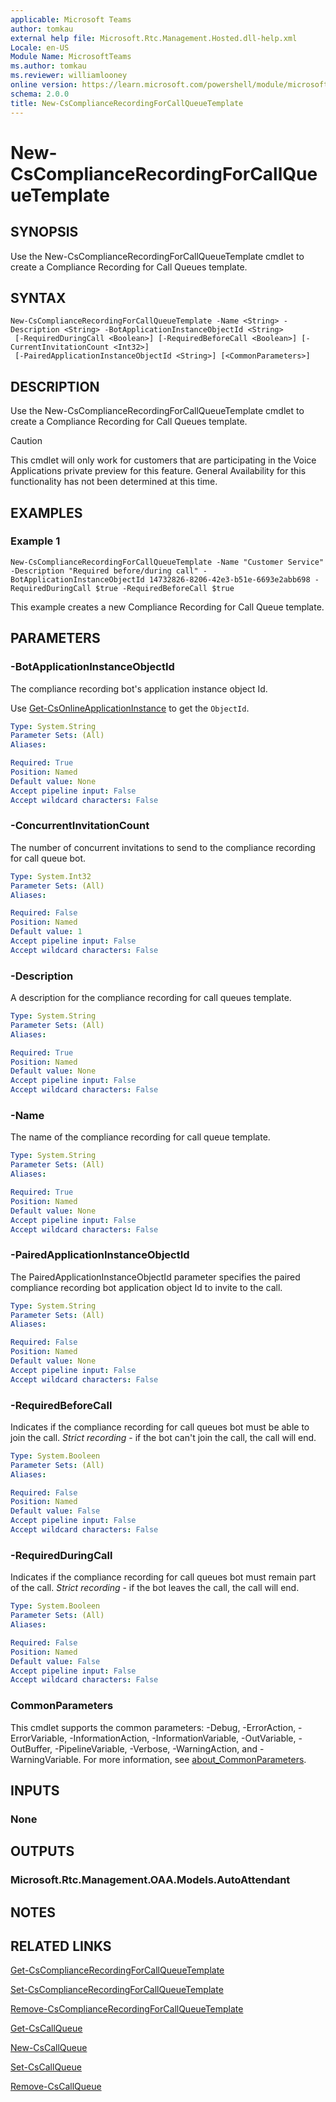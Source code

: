 ```yaml
---
applicable: Microsoft Teams
author: tomkau
external help file: Microsoft.Rtc.Management.Hosted.dll-help.xml
Locale: en-US
Module Name: MicrosoftTeams
ms.author: tomkau
ms.reviewer: williamlooney
online version: https://learn.microsoft.com/powershell/module/microsoftteams/New-CsComplianceRecordingForCallQueueTemplate
schema: 2.0.0
title: New-CsComplianceRecordingForCallQueueTemplate
---
```


# New-CsComplianceRecordingForCallQueueTemplate

## SYNOPSIS
Use the New-CsComplianceRecordingForCallQueueTemplate cmdlet to create a Compliance Recording for Call Queues template.

## SYNTAX

```
New-CsComplianceRecordingForCallQueueTemplate -Name <String> -Description <String> -BotApplicationInstanceObjectId <String>
 [-RequiredDuringCall <Boolean>] [-RequiredBeforeCall <Boolean>] [-CurrentInvitationCount <Int32>]
 [-PairedApplicationInstanceObjectId <String>] [<CommonParameters>]
```

## DESCRIPTION
Use the New-CsComplianceRecordingForCallQueueTemplate cmdlet to create a Compliance Recording for Call Queues template.

> [!CAUTION]
> This cmdlet will only work for customers that are participating in the Voice Applications private preview for this feature. General Availability for this functionality has not been determined at this time.

## EXAMPLES

### Example 1
```
New-CsComplianceRecordingForCallQueueTemplate -Name "Customer Service" -Description "Required before/during call" -BotApplicationInstanceObjectId 14732826-8206-42e3-b51e-6693e2abb698 -RequiredDuringCall $true -RequiredBeforeCall $true
```

This example creates a new Compliance Recording for Call Queue template.

## PARAMETERS

### -BotApplicationInstanceObjectId

The compliance recording bot's application instance object Id.

Use [Get-CsOnlineApplicationInstance](get-csonlineapplicationinstance.md) to get the `ObjectId`.

```yaml
Type: System.String
Parameter Sets: (All)
Aliases:

Required: True
Position: Named
Default value: None
Accept pipeline input: False
Accept wildcard characters: False
```

### -ConcurrentInvitationCount

The number of concurrent invitations to send to the compliance recording for call queue bot.

```yaml
Type: System.Int32
Parameter Sets: (All)
Aliases:

Required: False
Position: Named
Default value: 1
Accept pipeline input: False
Accept wildcard characters: False
```

### -Description

A description for the compliance recording for call queues template.

```yaml
Type: System.String
Parameter Sets: (All)
Aliases:

Required: True
Position: Named
Default value: None
Accept pipeline input: False
Accept wildcard characters: False
```

### -Name

The name of the compliance recording for call queue template.

```yaml
Type: System.String
Parameter Sets: (All)
Aliases:

Required: True
Position: Named
Default value: None
Accept pipeline input: False
Accept wildcard characters: False
```

### -PairedApplicationInstanceObjectId

The PairedApplicationInstanceObjectId parameter specifies the paired compliance recording bot application object Id to invite to the call.

```yaml
Type: System.String
Parameter Sets: (All)
Aliases:

Required: False
Position: Named
Default value: None
Accept pipeline input: False
Accept wildcard characters: False
```

### -RequiredBeforeCall

Indicates if the compliance recording for call queues bot must be able to join the call.
*Strict recording* - if the bot can't join the call, the call will end.

```yaml
Type: System.Booleen
Parameter Sets: (All)
Aliases:

Required: False
Position: Named
Default value: False
Accept pipeline input: False
Accept wildcard characters: False
```

### -RequiredDuringCall

Indicates if the compliance recording for call queues bot must remain part of the call.
*Strict recording* - if the bot leaves the call, the call will end.

```yaml
Type: System.Booleen
Parameter Sets: (All)
Aliases:

Required: False
Position: Named
Default value: False
Accept pipeline input: False
Accept wildcard characters: False
```

### CommonParameters
This cmdlet supports the common parameters: -Debug, -ErrorAction, -ErrorVariable, -InformationAction, -InformationVariable, -OutVariable, -OutBuffer, -PipelineVariable, -Verbose, -WarningAction, and -WarningVariable. For more information, see [about_CommonParameters](https://go.microsoft.com/fwlink/?LinkID=113216).

## INPUTS

### None

## OUTPUTS

### Microsoft.Rtc.Management.OAA.Models.AutoAttendant

## NOTES

## RELATED LINKS

[Get-CsComplianceRecordingForCallQueueTemplate](./Get-CsComplianceRecordingForCallQueueTemplate.md)

[Set-CsComplianceRecordingForCallQueueTemplate](./Set-CsComplianceRecordingForCallQueueTemplate.md)

[Remove-CsComplianceRecordingForCallQueueTemplate](./Remove-CsComplianceRecordingForCallQueueTemplate.md)

[Get-CsCallQueue](./Get-CsCallQueue.md)

[New-CsCallQueue](./New-CsCallQueue.md)

[Set-CsCallQueue](./Set-CsCallQueue.md)

[Remove-CsCallQueue](./Remove-CsCallQueue.md)
